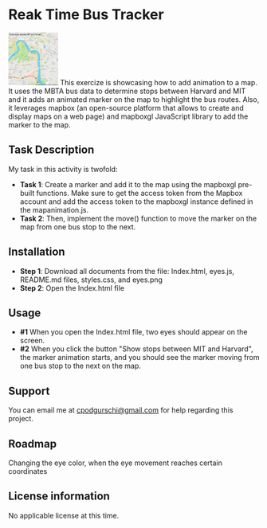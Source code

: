 # Reak Time Bus Tracker
<img src="Real Time Bus Tracker.png" width='100'>
This exercize is showcasing how to add animation to a map. It uses the MBTA bus data to determine stops between Harvard and MIT and it adds an animated marker on the map to highlight the bus routes. Also, it leverages mapbox (an open-source platform that allows to create and display maps on a web page) and mapboxgl JavaScript library to add the marker to the map. 

## Task Description

My task in this activity is twofold:

* **Task 1**: Create a marker and add it to the map using the mapboxgl pre-built functions. Make sure to get the access token from the Mapbox account and add the access token to the mapboxgl instance defined in the mapanimation.js.
* **Task 2**: Then, implement the move() function to move the marker on the map from one bus stop to the next.

 ## Installation

* **Step 1**: Download all documents from the  file: Index.html, eyes.js, README.md files, styles.css, and eyes.png
* **Step 2**: Open the Index.html file

 ## Usage

* **#1** When you open the Index.html file, two eyes should appear on the screen.
* **#2** When you click the button "Show stops between MIT and Harvard", the marker animation starts, and you should see the marker moving from one bus stop to the next on the map.

## Support

You can email me at cpodgurschi@gmail.com for help regarding this project. 

## Roadmap

Changing the eye color, when the eye movement reaches certain coordinates

## License information
No applicable license at this time.